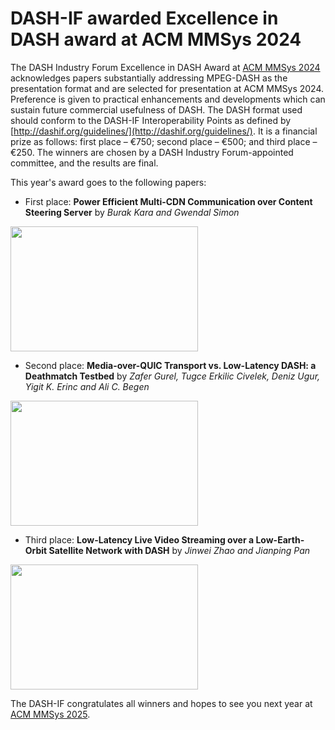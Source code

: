 # DASH-IF awarded Excellence in DASH award at ACM MMSys 2024

The DASH Industry Forum Excellence in DASH Award at [ACM MMSys 2024](https://2024.acmmmsys.org/) acknowledges papers substantially addressing MPEG-DASH as the presentation format and are selected for presentation at ACM MMSys 2024. Preference is given to practical enhancements and developments which can sustain future commercial usefulness of DASH. The DASH format used should conform to the DASH-IF Interoperability Points as defined by [http://dashif.org/guidelines/](http://dashif.org/guidelines/). It is a financial prize as follows: first place – €750; second place – €500; and third place – €250. The winners are chosen by a DASH Industry Forum-appointed committee, and the results are final.

This year's award goes to the following papers:

 * First place: **Power Efficient Multi-CDN Communication over Content Steering Server** by _Burak Kara and Gwendal Simon_

<img src="/img/dash-if-mmsys24-1st.jpg" width="300" height="200" />
   
 * Second place: **Media-over-QUIC Transport vs. Low-Latency DASH: a Deathmatch Testbed** by _Zafer Gurel, Tugce Erkilic Civelek, Deniz Ugur, Yigit K. Erinc and Ali C. Begen_

<img src="/img/dash-if-mmsys24-2nd.jpg" width="300" height="200" />

 * Third place: **Low-Latency Live Video Streaming over a Low-Earth-Orbit Satellite Network with DASH** by _Jinwei Zhao and Jianping Pan_

<img src="/img/dash-if-mmsys24-3rd.jpg" width="300" height="200" />

The DASH-IF congratulates all winners and hopes to see you next year at [ACM MMSys 2025](https://2025.acmmmsys.org/).
